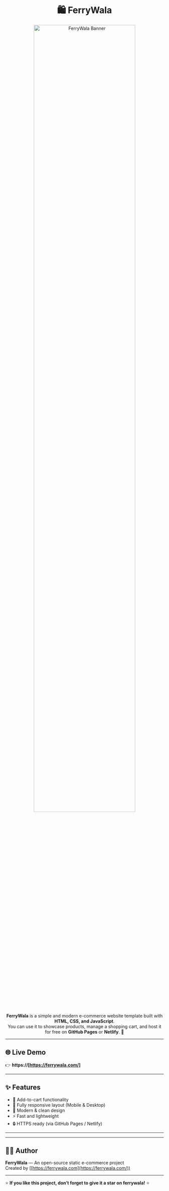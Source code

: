 <h1 align="center">🛍️ FerryWala</h1>

<p align="center">
  <img src="https://user-images.githubusercontent.com/placeholder/ecommerce-banner.png" alt="FerryWala Banner" width="80%">
</p>

<p align="center">
  <b>FerryWala</b> is a simple and modern e-commerce website template built with 
  <b>HTML, CSS, and JavaScript</b>. <br>
  You can use it to showcase products, manage a shopping cart, and host it for free on 
  <b>GitHub Pages</b> or <b>Netlify</b>. 🚀
</p>

---

## 🌐 Live Demo  
👉 **https://[https://ferrywala.com/]**


---

## ✨ Features
- 🧺 Add-to-cart functionality  
- 📱 Fully responsive layout (Mobile & Desktop)  
- 💅 Modern & clean design  
- ⚡ Fast and lightweight  
- 🔒 HTTPS ready (via GitHub Pages / Netlify)

---



---

## 🧑‍💻 Author
**FerryWala** — An open-source static e-commerce project  
Created by [[https://ferrywala.com](https://ferrywala.com/))

---

⭐ **If you like this project, don’t forget to give it a star on ferrywala!** ⭐  
